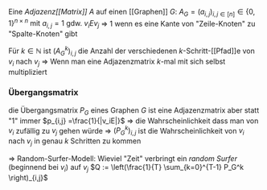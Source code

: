 Eine _Adjazenz[[Matrix]]_ $A$ auf einen [[Graphen]] $G$:
$A_G = (a_{i,j})_{i,j \in [n]} \in \{0,1\}^{n \times n} \text{ mit } a_{i,j} = 1 \text{ gdw. } v_i E v_j$
⇒ 1 wenn es eine Kante von "Zeile-Knoten" zu "Spalte-Knoten" gibt

Für $k \in \mathbb{N}$ ist $(A_G^k)_{i,j}$ die Anzahl der verschiedenen $k$-Schritt-[[Pfad]]e von $v_i$ nach $v_j$
⇒ Wenn man eine Adjazenzmatrix $k$-mal mit sich selbst multipliziert
### Übergangsmatrix
die Übergangsmatrix $P_G$ eines Graphen $G$ ist eine Adjazenzmatrix aber statt "1" immer $p_{i,j} =\frac{1}{|v_iE|}$
⇒ die Wahrscheinlichkeit dass man von $v_i$ zufällig zu $v_j$ gehen würde
⇒ $(P_G^k)_{i,j}$ ist die Wahrscheinlichkeit von $v_i$ nach $v_j$ in genau $k$ Schritten zu kommen

⇒ Random-Surfer-Modell: Wieviel "Zeit" verbringt ein _random Surfer_ (beginnend bei $v_i$) auf $v_j$
$Q := \left(\frac{1}{T} \sum_{k=0}^{T-1} P_G^k \right)_{i,j}$

